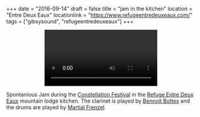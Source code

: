 +++
date = "2016-09-14"
draft = false
title = "jam in the kitchen"
location = "Entre Deux Eaux"
locationlink = "https://www.refugeentredeuxeaux.com/"
tags = ["gibsysound", "refugeentredeuxeaux"]
+++

<div align="center" class="embed-responsive embed-responsive-16by9">
   <object class="embed-responsive-item">
     <video controls>
       <source src="/img/R2O_kitchenJam.mp4" />
     </video>
   </object>
   </div>   
   
   Spontanious Jam during the [Constellation Festival](http://www.kubilai-khan-constellations.com/ "Festival Constellation") in the [Refuge Entre Deux Eaux](https://www.refugeentredeuxeaux.com) mountain lodge kitchen. The clarinet is played by [Bennoit Bottex](http://benoitbottex.fr/) and the drums are played by [Martial Frenzel](http://martialovitch.tumblr.com/).